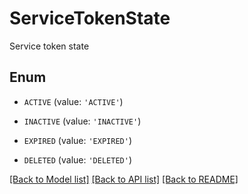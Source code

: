 # ServiceTokenState

Service token state

## Enum

* `ACTIVE` (value: `'ACTIVE'`)

* `INACTIVE` (value: `'INACTIVE'`)

* `EXPIRED` (value: `'EXPIRED'`)

* `DELETED` (value: `'DELETED'`)

[[Back to Model list]](../README.md#documentation-for-models) [[Back to API list]](../README.md#documentation-for-api-endpoints) [[Back to README]](../README.md)


